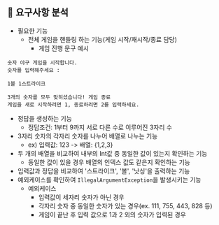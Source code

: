 ## 📖 요구사항 분석
- 필요한 기능
  - 전체 게임을 핸들링 하는 기능(게임 시작/재시작/종료 담당)
    - 게임 진행 문구 예시
```
숫자 야구 게임을 시작합니다.
숫자를 입력해주세요 :
```
```
1볼 1스트라이크
```
```
3개의 숫자를 모두 맞히셨습니다! 게임 종료
게임을 새로 시작하려면 1, 종료하려면 2를 입력하세요.
``` 
  - 정답을 생성하는 기능
    - 정답조건: 1부터 9까지 서로 다른 수로 이루어진 3자리 수
  - 3자리 숫자의 각자리 숫자를 나누어 배열로 나누는 기능
    - ex) 입력값: 123  ->  배열: {1,2,3}
  - 두 개의 배열을 비교하여 내부의 Int값 중 동일한 값이 있는지 확인하는 기능
    - 동일한 값이 있을 경우 배열의 인덱스 값도 같은지 확인하는 기능
  - 입력값과 정답을 비교하여 '스트라이크', '볼', '낫싱'을 출력하는 기능
  - 예외케이스를 확인하여 `IllegalArgumentException`을 발생시키는 기능
    - 예외케이스
      - 입력값이 세자리 숫자가 아닌 경우
      - 각자리 숫자 중 동일한 숫자가 있는 경우(ex. 111, 755, 443, 828 등)
      - 게임이 끝난 후 입력 값으로 1과 2 외의 숫자가 입력된 경우